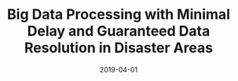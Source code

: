 ---
title: "Big Data Processing with Minimal Delay and Guaranteed Data Resolution in Disaster Areas"
authors:
- Junbo Wang
- Koichi sato
- Song Guo
- Wuhui Chen
- Jie Wu

date: "2019-04-01"
doi: ""

# Publication type.
# 1 = Conference paper; 2 = Journal article;
# 3 = Preprint Paper; 4 = Report; 5 = Book; 6 = Book section;
# 7 = Thesis; 8 = Patent
publication_types: ["2"]

# Publication name and optional abbreviated publication name.
publication: "*IEEE Transactions on Vehicular Technology*"
publication_short: "TVT"

url_pdf: https://ieeexplore.ieee.org/abstract/document/8585069
# url_code: ''
# url_dataset: ''
# url_poster: ''
# url_project: ''
# url_slides: ''
# url_video: ''

---